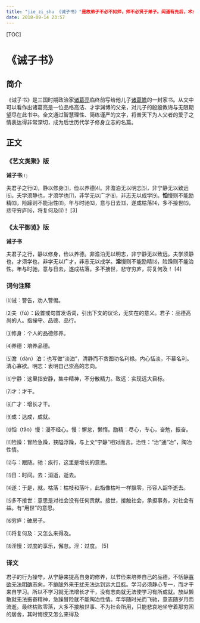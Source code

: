 ```yaml
---
title: "jie_zi_shu 《诫子书》"是故弟子不必不如师，师不必贤于弟子。闻道有先后，术业有专攻，如是而已。
date: 2018-09-14 23:57
---
```



[TOC]


# 《诫子书》



## 简介

《诫子书》是三国时期政治家[诸葛亮](https://baike.baidu.com/item/%E8%AF%B8%E8%91%9B%E4%BA%AE/21048)临终前写给他儿子[诸葛瞻](https://baike.baidu.com/item/%E8%AF%B8%E8%91%9B%E7%9E%BB/176255)的一封家书。从文中可以看作出诸葛亮是一位品格高洁、才学渊博的父亲，对儿子的殷殷教诲与无限期望尽在此书中。全文通过智慧理性、简练谨严的文字，将普天下为人父者的爱子之情表达得非常深切，成为后世历代学子修身立志的名篇。



## 正文

### 《艺文类聚》版

**诫子书**⑴

夫君子之行⑵，静以修身⑶，俭以养德⑷。非澹泊无以明志⑸，非宁静无以致远⑹。夫学须静也，才须学也⑺，非学无以广才⑻，非志无以成学⑼。**慆**慢则不能励精⑽，险躁则不能治性⑾。年与时驰⑿，意与日去⒀，遂成枯落⒁，多不接世⒂，悲守穷庐⒃，将复何及⒄！ [3] 



### 《太平御览》版

**诫子书**

夫君子之行，静以修身，俭以养德。非澹泊无以明志，非宁静无以致远。夫学须静也，才须学也，非学无以广才，非志无以成学。**淫**慢则不能励精⒅，险躁则不能治性。年与时驰，意与日去，遂成枯落，多不接世，悲守穷庐，将复何及！ [4] 



### 词句注释

⑴诫：警告，劝人警惕。

⑵夫（fú）：段首或句首发语词，引出下文的议论，无实在的意义。君子：品德高尚的人。指操守、品德、品行。

⑶修身：个人的品德修养。

⑷养德：培养品德。

⑸澹（dàn）泊：也写做“淡泊”，清静而不贪图功名利禄。内心恬淡，不慕名利。清心寡欲。明志：表明自己崇高的志向。

⑹宁静：这里指安静，集中精神，不分散精力。致远：实现远大目标。

⑺才：才干。

⑻广才：增长才干。

⑼成：达成，成就。

⑽慆（tāo）慢：漫不经心。慢：懈怠，懒惰。励精：尽心，专心，奋勉，振奋。

⑾险躁：冒险急躁，狭隘浮躁，与上文“宁静”相对而言。治性：“治”通“冶”，陶冶性情。

⑿与：跟随。驰：疾行，这里是增长的意思。

⒀日：时间。去：消逝，逝去。

⒁遂：于是，就。枯落：枯枝和落叶，此指像枯叶一样飘零，形容人韶华逝去。

⒂多不接世：意思是对社会没有任何贡献。接世，接触社会，承担事务，对社会有益。有“用世”的意思。

⒃穷庐：破房子。

⒄将复何及：又怎么来得及。

⒅淫慢：过度的享乐，懈怠。淫：过度。 [5] 





### 译文

君子的行为操守，从宁静来提高自身的修养，以节俭来培养自己的品德。不恬静[寡欲](https://baike.baidu.com/item/%E5%AF%A1%E6%AC%B2)无法[明确](https://baike.baidu.com/item/%E6%98%8E%E7%A1%AE)志向，不[排除](https://baike.baidu.com/item/%E6%8E%92%E9%99%A4/10717699)外来[干扰](https://baike.baidu.com/item/%E5%B9%B2%E6%89%B0/33368)无法达到远大[目标](https://baike.baidu.com/item/%E7%9B%AE%E6%A0%87/6450)。学习必须静心专一，而才干来自学习。所以不学习就无法增长才干，没有志向就无法使学习有所成就。放纵懒散就无法振奋精神，急躁冒险就不能陶冶性情。年华随时光而飞驰，意志随岁月而流逝。最终枯败零落，大多不接触世事、不为社会所用，只能悲哀地坐守着那穷困的居舍，其时悔恨又怎么来得及